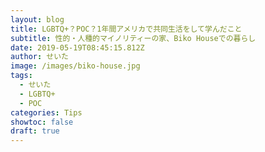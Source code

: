 ```yaml
---
layout: blog
title: LGBTQ+？POC？1年間アメリカで共同生活をして学んだこと
subtitle: 性的・人種的マイノリティーの家、Biko Houseでの暮らし
date: 2019-05-19T08:45:15.812Z
author: せいた
image: /images/biko-house.jpg
tags:
  - せいた
  - LGBTQ+
  - POC
categories: Tips
showtoc: false
draft: true
---
```



